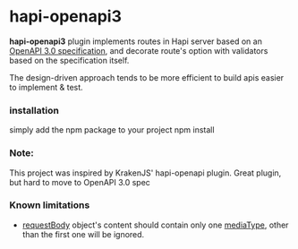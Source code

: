 # hapi-openapi3
**hapi-openapi3** plugin implements routes in  Hapi server based on an [OpenAPI 3.0 specification](https://swagger.io/specification/), and decorate route's option with validators based on the specification itself.

The design-driven approach tends to be more efficient to build apis easier to implement & test. 
### installation
simply add the npm package to your project
npm install 
### Note:
This project was inspired by KrakenJS' hapi-openapi plugin. Great plugin, but hard to move to OpenAPI 3.0 spec
### Known limitations
- [requestBody](https://swagger.io/specification/#requestBodyObject) object's content should contain only one [mediaType](https://swagger.io/specification/#mediaTypeObject), other than the first one will be ignored.
